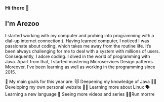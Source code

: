 ### Hi there 👋
## I'm Arezoo

I started working with my computer and probing into programming with a dial-up internet connection:). Having learned computer, I noticed I was passionate about coding, which takes me away from the routine life. It’s been always challenging for me to deal with a system with millions of users. Consequently, I adore coding. I dived in the world of programming with Java. Apart from that, I started mastering Microservices Design patterns. Moreover, I’ve been learning as well as working in the programming since 2015.

🌱 My main goals for this year are:
😻 Deepening my knowledge of Java
👩‍💻 Developing my own personal website
👩‍🏫 Learning more about Linux
🗣️ Learning a new language
🎥 Seeing more videos and series
🏃‍♀️Run morrre

<!--
**arezooalipanah/arezooalipanah** is a ✨ _special_ ✨ repository because its `README.md` (this file) appears on your GitHub profile.

Here are some ideas to get you started:

- 🔭 I’m currently working on ...
- 🌱 I’m currently learning ...
- 👯 I’m looking to collaborate on ...
- 🤔 I’m looking for help with ...
- 💬 Ask me about ...
- 📫 How to reach me: ...
- 😄 Pronouns: ...
- ⚡ Fun fact: ...
-->
